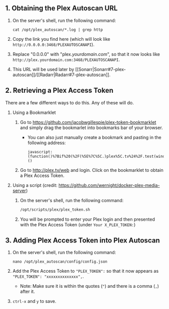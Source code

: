 ## 1. Obtaining the Plex Autoscan URL

1. On the server's shell, run the following command:

    ```
    cat /opt/plex_autoscan/*.log | grep http
    ```
1. Copy the link you find here (which will look like `http://0.0.0.0:3468/PLEXAUTOSCANAPI`).

1. Replace "0.0.0.0" with "plex._yourdomain.com_", so that it now looks like `http://plex.yourdomain.com:3468/PLEXAUTOSCANAPI`.

1. This URL will be used later by [[Sonarr|Sonarr#7-plex-autoscan]]/[[Radarr|Radarr#7-plex-autoscan]].

## 2. Retrieving a Plex Access Token

There are a few different ways to do this. Any of these will do. 

1. Using a Bookmarklet

   1. Go to https://github.com/jacobwgillespie/plex-token-bookmarklet and simply drag the bookmarlet into bookmarks bar of your browser. 

      -  You can also just manually create a bookmark and pasting in the following address:

         ```
         javascript:(function()%7Bif%20(%2F(%5E%7C%5C.)plex%5C.tv%24%2F.test(window.location.hostname))%20%7Bprompt('Your%20Plex%20token'%2C%20window.PLEXWEB.myPlexAccessToken%7C%7Cwindow.localStorage.myPlexAccessToken)%7D%20else%20%7Balert('Please%20drag%20this%20link%20to%20your%20bookmark%20bar%20and%20click%20it%20when%20using%20the%20Plex%20Web%20App')%3B%7D%7D)()
          ```

    1.  Go to http://plex.tv/web and login. Click on the bookmarklet to obtain a Plex Access Token.

1. Using a script (credit: https://github.com/wernight/docker-plex-media-server)

   1. On the server's shell, run the following command:

      ```bash
      /opt/scripts/plex/plex_token.sh
      ```
   
   1. You will be prompted to enter your Plex login and then presented with the  Plex Access Token (under `Your X_PLEX_TOKEN:`)


## 3. Adding Plex Access Token into Plex Autoscan

   1. On the server's shell, run the following command:

      ```
      nano /opt/plex_autoscan/config/config.json
      ```
   1. Add the Plex Access Token to `"PLEX_TOKEN":` so that it now appears as `"PLEX_TOKEN": "xxxxxxxxxxxxxx",`.

      - Note: Make sure it is within the quotes (`"`) and there is a comma (`,`) after it.

   1. `ctrl-x` and `y` to save.
